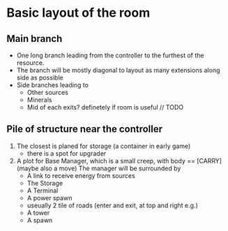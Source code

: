 # Basic layout of the room

## Main branch

* One long branch leading from the controller to the furthest of the resource.
* The branch will be mostly diagonal to layout as many extensions along side as possible
* Side branches leading to 
    - Other sources
    - Minerals
    - Mid of each exits? definetely if room is useful // TODO

## Pile of structure near the controller

1. The closest is planed for storage (a container in early game)
     - there is a spot for upgrader
2. A plot for Base Manager, which is a small creep, with body == [CARRY] (maybe also a move)
    The manager will be surrounded by
    - A link to receive energy from sources
    - The Storage
    - A Terminal
    - A power spawn
    - useually 2 tile of roads (enter and exit, at top and right e.g.)
    - A tower
    - A spawn